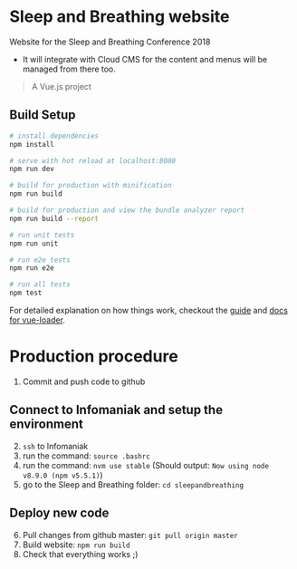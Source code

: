 # Sleep and Breathing website
Website for the Sleep and Breathing Conference 2018

* It will integrate with Cloud CMS for the content and menus will be managed from there too.

> A Vue.js project

## Build Setup

``` bash
# install dependencies
npm install

# serve with hot reload at localhost:8080
npm run dev

# build for production with minification
npm run build

# build for production and view the bundle analyzer report
npm run build --report

# run unit tests
npm run unit

# run e2e tests
npm run e2e

# run all tests
npm test
```

For detailed explanation on how things work, checkout the [guide](http://vuejs-templates.github.io/webpack/) and [docs for vue-loader](http://vuejs.github.io/vue-loader).

# Production procedure
1. Commit and push code to github

## Connect to Infomaniak and setup the environment
2. `ssh` to Infomaniak
3. run the command: `source .bashrc`
4. run the command: `nvm use stable` (Should output: `Now using node v8.9.0 (npm v5.5.1)`)
5. go to the Sleep and Breathing folder: `cd sleepandbreathing`

## Deploy new code
6. Pull changes from github master: `git pull origin master`
7. Build website: `npm run build`
8. Check that everything works ;)

